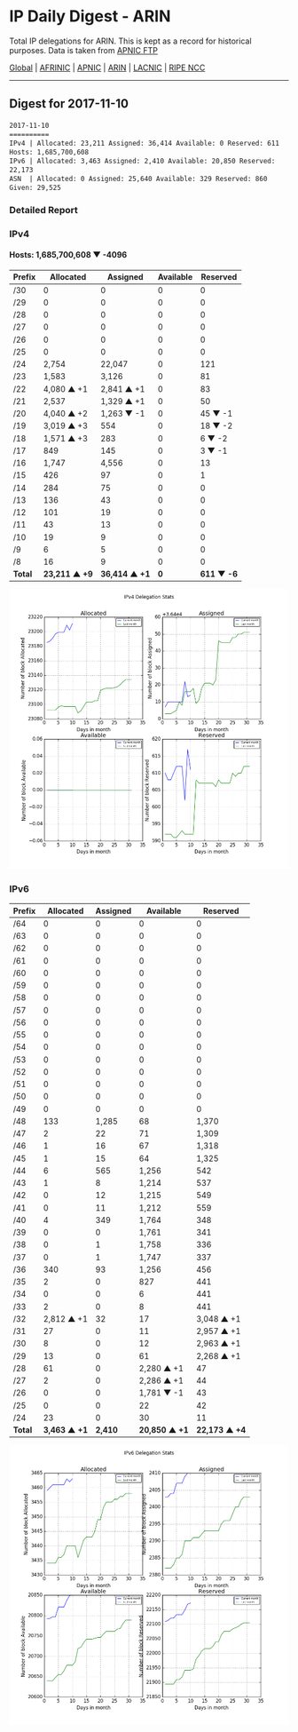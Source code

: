 # IP Daily Digest - ARIN 

Total IP delegations for ARIN. This is kept as a record for historical purposes. Data is taken from [APNIC FTP](https://ftp.apnic.net/)

[Global](https://github.com/csmets/IP-Daily-Digest) | [AFRINIC](https://github.com/csmets/IP-Daily-Digest/tree/master/archives/AFRINIC) | [APNIC](https://github.com/csmets/IP-Daily-Digest/tree/master/archives/APNIC) | [ARIN](https://github.com/csmets/IP-Daily-Digest/tree/master/archives/ARIN) | [LACNIC](https://github.com/csmets/IP-Daily-Digest/tree/master/archives/LACNIC) | [RIPE NCC](https://github.com/csmets/IP-Daily-Digest/tree/master/archives/RIPE_NCC)

---

## Digest for 2017-11-10
```
2017-11-10
==========
IPv4 | Allocated: 23,211 Assigned: 36,414 Available: 0 Reserved: 611 Hosts: 1,685,700,608
IPv6 | Allocated: 3,463 Assigned: 2,410 Available: 20,850 Reserved: 22,173
ASN  | Allocated: 0 Assigned: 25,640 Available: 329 Reserved: 860 Given: 29,525
```

### Detailed Report

### IPv4

#### Hosts: **1,685,700,608 ▼ -4096**

| Prefix | Allocated | Assigned | Available | Reserved |
| ----- | ----- | ----- | ----- | ----- |
| /30 | 0 | 0 | 0 | 0 |
| /29 | 0 | 0 | 0 | 0 |
| /28 | 0 | 0 | 0 | 0 |
| /27 | 0 | 0 | 0 | 0 |
| /26 | 0 | 0 | 0 | 0 |
| /25 | 0 | 0 | 0 | 0 |
| /24 | 2,754 | 22,047 | 0 | 121 |
| /23 | 1,583 | 3,126 | 0 | 81 |
| /22 | 4,080 ▲ +1 | 2,841 ▲ +1 | 0 | 83 |
| /21 | 2,537 | 1,329 ▲ +1 | 0 | 50 |
| /20 | 4,040 ▲ +2 | 1,263 ▼ -1 | 0 | 45 ▼ -1 |
| /19 | 3,019 ▲ +3 | 554 | 0 | 18 ▼ -2 |
| /18 | 1,571 ▲ +3 | 283 | 0 | 6 ▼ -2 |
| /17 | 849 | 145 | 0 | 3 ▼ -1 |
| /16 | 1,747 | 4,556 | 0 | 13 |
| /15 | 426 | 97 | 0 | 1 |
| /14 | 284 | 75 | 0 | 0 |
| /13 | 136 | 43 | 0 | 0 |
| /12 | 101 | 19 | 0 | 0 |
| /11 | 43 | 13 | 0 | 0 |
| /10 | 19 | 9 | 0 | 0 |
| /9 | 6 | 5 | 0 | 0 |
| /8 | 16 | 9 | 0 | 0 |
| **Total** | **23,211 ▲ +9** | **36,414 ▲ +1** | **0** | **611 ▼ -6** |

![ipv4-stats](ipv4-figure.png)

### IPv6

| Prefix | Allocated | Assigned | Available | Reserved |
| ----- | ----- | ----- | ----- | ----- |
| /64 | 0 | 0 | 0 | 0 |
| /63 | 0 | 0 | 0 | 0 |
| /62 | 0 | 0 | 0 | 0 |
| /61 | 0 | 0 | 0 | 0 |
| /60 | 0 | 0 | 0 | 0 |
| /59 | 0 | 0 | 0 | 0 |
| /58 | 0 | 0 | 0 | 0 |
| /57 | 0 | 0 | 0 | 0 |
| /56 | 0 | 0 | 0 | 0 |
| /55 | 0 | 0 | 0 | 0 |
| /54 | 0 | 0 | 0 | 0 |
| /53 | 0 | 0 | 0 | 0 |
| /52 | 0 | 0 | 0 | 0 |
| /51 | 0 | 0 | 0 | 0 |
| /50 | 0 | 0 | 0 | 0 |
| /49 | 0 | 0 | 0 | 0 |
| /48 | 133 | 1,285 | 68 | 1,370 |
| /47 | 2 | 22 | 71 | 1,309 |
| /46 | 1 | 16 | 67 | 1,318 |
| /45 | 1 | 15 | 64 | 1,325 |
| /44 | 6 | 565 | 1,256 | 542 |
| /43 | 1 | 8 | 1,214 | 537 |
| /42 | 0 | 12 | 1,215 | 549 |
| /41 | 0 | 11 | 1,212 | 559 |
| /40 | 4 | 349 | 1,764 | 348 |
| /39 | 0 | 0 | 1,761 | 341 |
| /38 | 0 | 1 | 1,758 | 336 |
| /37 | 0 | 1 | 1,747 | 337 |
| /36 | 340 | 93 | 1,256 | 456 |
| /35 | 2 | 0 | 827 | 441 |
| /34 | 0 | 0 | 6 | 441 |
| /33 | 2 | 0 | 8 | 441 |
| /32 | 2,812 ▲ +1 | 32 | 17 | 3,048 ▲ +1 |
| /31 | 27 | 0 | 11 | 2,957 ▲ +1 |
| /30 | 8 | 0 | 12 | 2,963 ▲ +1 |
| /29 | 13 | 0 | 61 | 2,268 ▲ +1 |
| /28 | 61 | 0 | 2,280 ▲ +1 | 47 |
| /27 | 2 | 0 | 2,286 ▲ +1 | 44 |
| /26 | 0 | 0 | 1,781 ▼ -1 | 43 |
| /25 | 0 | 0 | 22 | 42 |
| /24 | 23 | 0 | 30 | 11 |
| **Total** | **3,463 ▲ +1** | **2,410** | **20,850 ▲ +1** | **22,173 ▲ +4** |

![ipv6-stats](ipv6-figure.png)